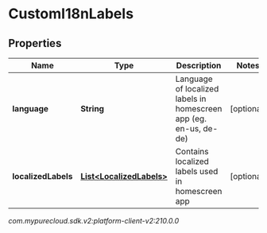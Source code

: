 # CustomI18nLabels


## Properties

| Name | Type | Description | Notes |
| ------------ | ------------- | ------------- | ------------- |
| **language** | **String** | Language of localized labels in homescreen app (eg. en-us, de-de) |  [optional] |
| **localizedLabels** | [**List&lt;LocalizedLabels&gt;**](LocalizedLabels) | Contains localized labels used in homescreen app |  [optional] |




_com.mypurecloud.sdk.v2:platform-client-v2:210.0.0_
